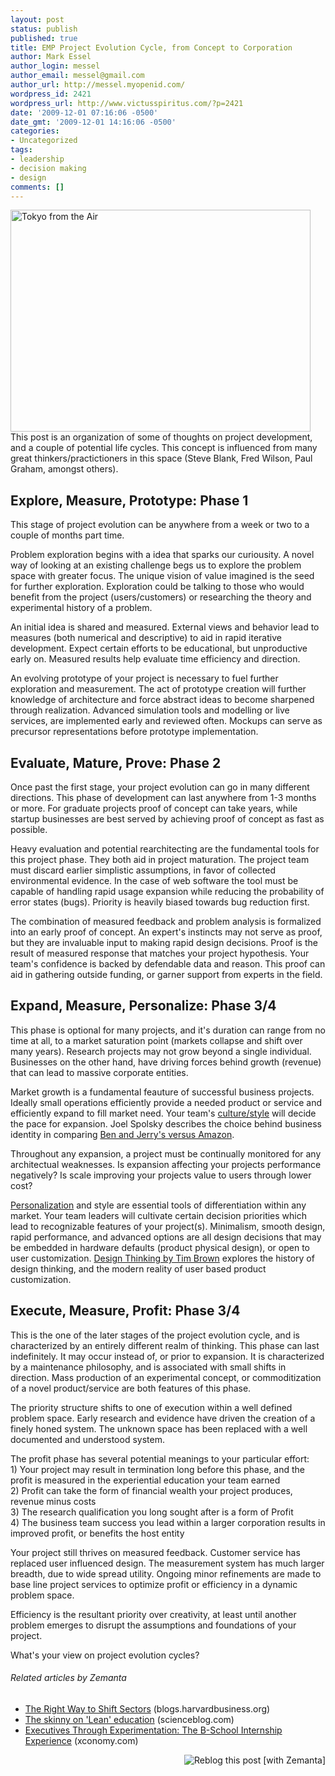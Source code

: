 ```yaml
---
layout: post
status: publish
published: true
title: EMP Project Evolution Cycle, from Concept to Corporation
author: Mark Essel
author_login: messel
author_email: messel@gmail.com
author_url: http://messel.myopenid.com/
wordpress_id: 2421
wordpress_url: http://www.victusspiritus.com/?p=2421
date: '2009-12-01 07:16:06 -0500'
date_gmt: '2009-12-01 14:16:06 -0500'
categories:
- Uncategorized
tags:
- leadership
- decision making
- design
comments: []
---
```

<p><a href="http://www.stuckincustoms.com"><img class="aligncenter size-large wp-image-2420" title="Tokyo from the Air" src="http://www.victusspiritus.com/wp-content/uploads/2009/12/4140101118_9c3da57ffe_o-1024x716.jpg" alt="Tokyo from the Air" width="480" height="355" /></a><br />
This post is an organization of some of thoughts on project development, and a couple of potential life cycles. This concept is influenced from many great thinkers/practictioners in this space (Steve Blank, Fred Wilson, Paul Graham, amongst others).</p>
<h2>Explore, Measure, Prototype: Phase 1</h2>
<p>This stage of project evolution can be anywhere from a week or two to a couple of months part time.</p>
<p>Problem exploration begins with a idea that sparks our curiousity. A novel way of looking at an existing challenge begs us to explore the problem space with greater focus. The unique vision of value imagined is the seed for further exploration. Exploration could be talking to those who would benefit from the project (users/customers) or researching the theory and experimental history of a problem.</p>
<p>An initial idea is shared and measured. External views and behavior lead to measures (both numerical and descriptive) to aid in rapid iterative development. Expect certain efforts to be educational, but unproductive early on. Measured results help evaluate time efficiency and direction.</p>
<p>An evolving prototype of your project is necessary to fuel further exploration and measurement. The act of prototype creation will further knowledge of architecture and force abstract ideas to become sharpened through realization. Advanced simulation tools and modelling or live services, are implemented early and reviewed often. Mockups can serve as precursor representations before prototype implementation.</p>
<h2>Evaluate, Mature, Prove: Phase 2</h2>
<p>Once past the first stage, your project evolution can go in many different directions. This phase of development can last anywhere from 1-3 months or more. For graduate projects proof of concept can take years, while startup businesses are best served by achieving proof of concept as fast as possible.</p>
<p>Heavy evaluation and potential rearchitecting are the fundamental tools for this project phase. They both aid in project maturation. The project team must discard earlier simplistic assumptions, in favor of collected environmental evidence. In the case of web software the tool must be capable of handling rapid usage expansion while reducing the probability of error states (bugs). Priority is heavily biased towards bug reduction first.</p>
<p>The combination of measured feedback and problem analysis is formalized into an early proof of concept. An expert's instincts may not serve as proof, but they are invaluable input to making rapid design decisions. Proof is the result of measured response that matches your project hypothesis. Your team's confidence is backed by defendable data and reason. This proof can aid in gathering outside funding, or garner support from experts in the field.</p>
<h2>Expand, Measure, Personalize: Phase 3/4</h2>
<p>This phase is optional for many projects, and it's duration can range from no time at all, to a market saturation point (markets collapse and shift over many years). Research projects may not grow beyond a single individual. Businesses on the other hand, have driving forces behind growth (revenue) that can lead to massive corporate entities.</p>
<p>Market growth is a fundamental feauture of successful business projects. Ideally small operations efficiently provide a needed product or service and efficiently expand to fill market need. Your team's <a href="http://www.victusspiritus.com/2009/06/01/the-importance-of-corporate-culture/">culture/style</a> will decide the pace for expansion. Joel Spolsky describes the choice behind business identity in comparing <a href="http://www.joelonsoftware.com/articles/fog0000000056.html">Ben and Jerry's versus Amazon</a>.</p>
<p>Throughout any expansion, a project must be continually monitored for any architectual weaknesses. Is expansion affecting your projects performance negatively? Is scale improving your projects value to users through lower cost?</p>
<p><a href="http://www.victusspiritus.com/2009/07/09/personalization-market-influencers/">Personalization</a> and style are essential tools of differentiation within any market. Your team leaders will cultivate certain  decision priorities which lead to recognizable features of your project(s). Minimalism, smooth design, rapid performance, and advanced options are all design decisions that may be embedded in hardware defaults (product physical design), or open to user customization. <a href="http://www.victusspiritus.com/2009/10/02/design-thinking-with-tim-brown/">Design Thinking by Tim Brown</a> explores the history of design thinking, and the modern reality of user based product customization.</p>
<h2>Execute, Measure, Profit: Phase 3/4</h2>
<p>This is the one of the later stages of the project evolution cycle, and is characterized by an entirely different realm of thinking. This phase can last indefinitely. It may occur instead of, or prior to expansion. It is characterized by a maintenance philosophy, and is associated with small shifts in direction. Mass production of an experimental concept, or commoditization of a novel product/service are both features of this phase.</p>
<p>The priority structure shifts to one of execution within a well defined problem space. Early research and evidence have driven the creation of a finely honed system. The unknown space has been replaced with a well documented and understood system.</p>
<p>The profit phase has several potential meanings to your particular effort:<br />
1) Your project may result in termination long before this phase, and the profit is measured in the experiential education your team earned<br />
2) Profit can take the form of financial wealth your project produces, revenue minus costs<br />
3) The research qualification you long sought after is a form of Profit<br />
4) The business team success you lead within a larger corporation results in improved profit, or benefits the host entity</p>
<p>Your project still thrives on measured feedback. Customer service has replaced user influenced design. The measurement system has much larger breadth, due to wide spread utility. Ongoing minor refinements are made to base line project services to optimize profit or efficiency in a dynamic problem space.</p>
<p>Efficiency is the resultant priority over creativity, at least until another problem emerges to disrupt the assumptions and foundations of your project.</p>
<p>What's your view on project evolution cycles?</p>
<h6 class="zemanta-related-title" style="font-size: 1em;">Related articles by Zemanta</h6>
<ul class="zemanta-article-ul">
<li class="zemanta-article-ul-li"><a href="http://blogs.harvardbusiness.org/cs/2009/10/the_right_way_to_shift_sectors.html">The Right Way to Shift Sectors</a> (blogs.harvardbusiness.org)</li>
<li class="zemanta-article-ul-li"><a href="http://www.scienceblog.com/cms/skinny-lean-education-25601.html">The skinny on 'Lean' education</a> (scienceblog.com)</li>
<li class="zemanta-article-ul-li"><a href="http://www.xconomy.com/boston/2009/10/21/executives-through-experimentation-the-b-school-internship-experience/">Executives Through Experimentation: The B-School Internship Experience</a> (xconomy.com)</li>
</ul>
<div class="zemanta-pixie" style="margin-top: 10px; height: 15px;"><a class="zemanta-pixie-a" title="Reblog this post [with Zemanta]" href="http://reblog.zemanta.com/zemified/9c08bd3f-0754-4b0f-886f-656f856e9f65/"><img class="zemanta-pixie-img" style="border: none; float: right;" src="http://img.zemanta.com/reblog_e.png?x-id=9c08bd3f-0754-4b0f-886f-656f856e9f65" alt="Reblog this post [with Zemanta]" /></a><span class="zem-script more-related pretty-attribution"><script src="http://static.zemanta.com/readside/loader.js" type="text/javascript"></script></span></div>

